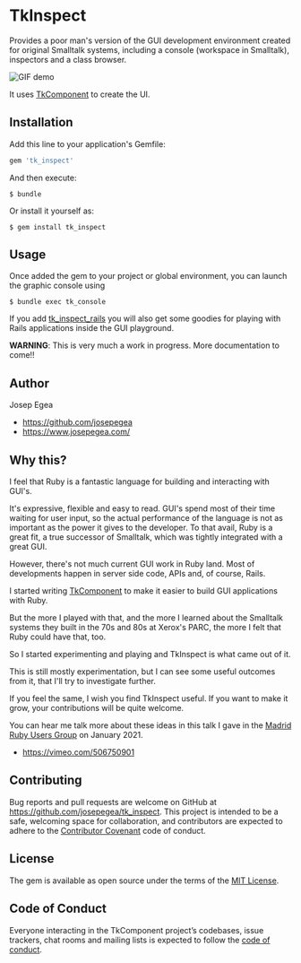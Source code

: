 # TkInspect

Provides a poor man's version of the GUI development environment
created for original Smalltalk systems, including a console (workspace
in Smalltalk), inspectors and a class browser.

![GIF demo](https://i.ibb.co/bNmLGbc/tk-inspect-teaser.gif)

It uses [TkComponent](http://github.com/josepegea/tk_component) to
create the UI.

## Installation

Add this line to your application's Gemfile:

```ruby
gem 'tk_inspect'
```

And then execute:

    $ bundle

Or install it yourself as:

    $ gem install tk_inspect

## Usage

Once added the gem to your project or global environment, you can
launch the graphic console using

    $ bundle exec tk_console

If you add
[tk_inspect_rails](http://github.com/josepegea/tk_inspect_rails) you
will also get some goodies for playing with Rails applications inside
the GUI playground.

**WARNING**: This is very much a work in progress. More documentation
to come!!

## Author

Josep Egea
  - <https://github.com/josepegea>
  - <https://www.josepegea.com/>

## Why this?

I feel that Ruby is a fantastic language for building and interacting
with GUI's.

It's expressive, flexible and easy to read. GUI's spend most of their
time waiting for user input, so the actual performance of the language
is not as important as the power it gives to the developer. To that
avail, Ruby is a great fit, a true successor of Smalltalk, which was
tightly integrated with a great GUI.

However, there's not much current GUI work in Ruby land. Most of
developments happen in server side code, APIs and, of course, Rails.

I started writing
[TkComponent](http://github.com/josepegea/tk_component) to make it
easier to build GUI applications with Ruby.

But the more I played with that, and the more I learned about the
Smalltalk systems they built in the 70s and 80s at Xerox's PARC, the
more I felt that Ruby could have that, too.

So I started experimenting and playing and TkInspect is what came out
of it.

This is still mostly experimentation, but I can see some useful
outcomes from it, that I'll try to investigate further.

If you feel the same, I wish you find TkInspect useful. If you want
to make it grow, your contributions will be quite welcome.

You can hear me talk more about these ideas in this talk I gave in the
[Madrid Ruby Users
Group](https://www.madridrb.com/topics/ruby-gui-apps-beautiful-inside-and-outside-914)
on January 2021.

- <https://vimeo.com/506750901>

## Contributing

Bug reports and pull requests are welcome on GitHub at
https://github.com/josepegea/tk_inspect. This project is intended to
be a safe, welcoming space for collaboration, and contributors are
expected to adhere to the [Contributor
Covenant](http://contributor-covenant.org) code of conduct.

## License

The gem is available as open source under the terms of the [MIT
License](https://opensource.org/licenses/MIT).

## Code of Conduct

Everyone interacting in the TkComponent project’s codebases, issue
trackers, chat rooms and mailing lists is expected to follow the [code
of
conduct](https://github.com/josepegea/tk_inspect/blob/master/CODE_OF_CONDUCT.md).
